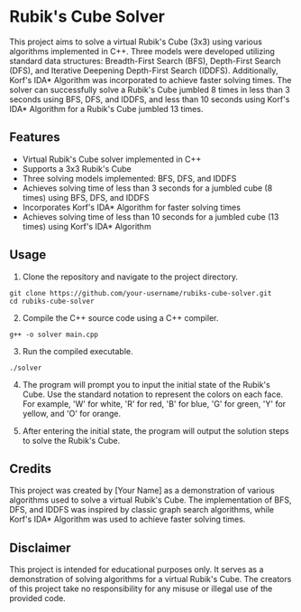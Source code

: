 # Rubik's Cube Solver

This project aims to solve a virtual Rubik's Cube (3x3) using various algorithms implemented in C++. Three models were developed utilizing standard data structures: Breadth-First Search (BFS), Depth-First Search (DFS), and Iterative Deepening Depth-First Search (IDDFS). Additionally, Korf's IDA* Algorithm was incorporated to achieve faster solving times. The solver can successfully solve a Rubik's Cube jumbled 8 times in less than 3 seconds using BFS, DFS, and IDDFS, and less than 10 seconds using Korf's IDA* Algorithm for a Rubik's Cube jumbled 13 times.

## Features

- Virtual Rubik's Cube solver implemented in C++
- Supports a 3x3 Rubik's Cube
- Three solving models implemented: BFS, DFS, and IDDFS
- Achieves solving time of less than 3 seconds for a jumbled cube (8 times) using BFS, DFS, and IDDFS
- Incorporates Korf's IDA* Algorithm for faster solving times
- Achieves solving time of less than 10 seconds for a jumbled cube (13 times) using Korf's IDA* Algorithm

## Usage

1. Clone the repository and navigate to the project directory.

```shell
git clone https://github.com/your-username/rubiks-cube-solver.git
cd rubiks-cube-solver
```

2. Compile the C++ source code using a C++ compiler.

```shell
g++ -o solver main.cpp
```

3. Run the compiled executable.

```shell
./solver
```

4. The program will prompt you to input the initial state of the Rubik's Cube. Use the standard notation to represent the colors on each face. For example, 'W' for white, 'R' for red, 'B' for blue, 'G' for green, 'Y' for yellow, and 'O' for orange.

5. After entering the initial state, the program will output the solution steps to solve the Rubik's Cube.

## Credits

This project was created by [Your Name] as a demonstration of various algorithms used to solve a virtual Rubik's Cube. The implementation of BFS, DFS, and IDDFS was inspired by classic graph search algorithms, while Korf's IDA* Algorithm was used to achieve faster solving times.

## Disclaimer

This project is intended for educational purposes only. It serves as a demonstration of solving algorithms for a virtual Rubik's Cube. The creators of this project take no responsibility for any misuse or illegal use of the provided code.
